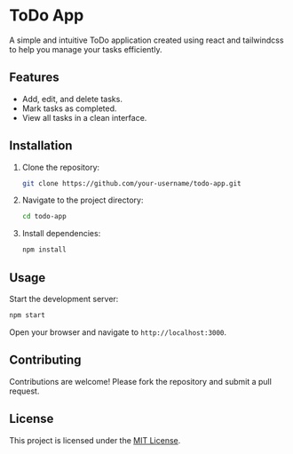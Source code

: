 # ToDo App

A simple and intuitive ToDo application created using react and tailwindcss to help you manage your tasks efficiently.

## Features
- Add, edit, and delete tasks.
- Mark tasks as completed.
- View all tasks in a clean interface.

## Installation
1. Clone the repository:
    ```bash
    git clone https://github.com/your-username/todo-app.git
    ```
2. Navigate to the project directory:
    ```bash
    cd todo-app
    ```
3. Install dependencies:
    ```bash
    npm install
    ```

## Usage
Start the development server:
```bash
npm start
```
Open your browser and navigate to `http://localhost:3000`.

## Contributing
Contributions are welcome! Please fork the repository and submit a pull request.

## License
This project is licensed under the [MIT License](LICENSE).